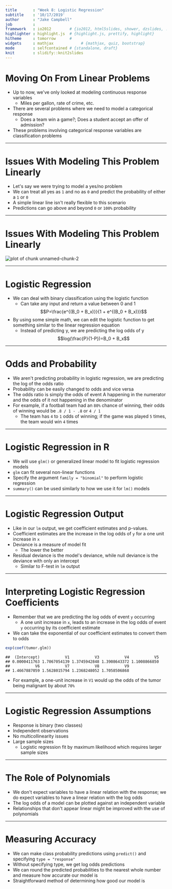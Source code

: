 ```yaml
---
title       : "Week 8: Logistic Regression"
subtitle    : '10/17/2019'
author      : "Jake Campbell"
job         : 
framework   : io2012        # {io2012, html5slides, shower, dzslides, ...}
highlighter : highlight.js  # {highlight.js, prettify, highlight}
hitheme     : tomorrow      # 
widgets     : mathjax            # {mathjax, quiz, bootstrap}
mode        : selfcontained # {standalone, draft}
knit        : slidify::knit2slides
---
```




# Moving On From Linear Problems

- Up to now, we've only looked at modeling continuous response variables
  + Miles per gallon, rate of crime, etc.
- There are several problems where we need to model a categorical response
  + Does a team win a game?; Does a student accept an offer of admission?
- These problems involving categorical response variables are classification problems

---

# Issues With Modeling This Problem Linearly

- Let's say we were trying to model a yes/no problem
- We can treat all yes as `1` and no as `0` and predict the probability of either a `1` or `0`
- A simple linear line isn't really flexible to this scenario
- Predictions can go above and beyond `0` or `100%` probability

---

# Issues With Modeling This Problem Linearly

<img src="assets/fig/unnamed-chunk-2-1.png" title="plot of chunk unnamed-chunk-2" alt="plot of chunk unnamed-chunk-2" style="display: block; margin: auto;" />

---

# Logistic Regression

- We can deal with binary classification using the logistic function
  + Can take any input and return a value between 0 and 1
  $$P=\frac{e^{(B_0 + B_x)}}{1 + e^{(B_0 + B_x)}}$$
- By using some simple math, we can edit the logistic function to get something similar to the linear regression equation
  + Instead of predicting y, we are predicting the log odds of y
  $$log(\frac{P}{1-P})=B_0 + B_x$$

---

# Odds and Probability

- We aren't predicting probability in logistic regression, we are predicting the log of the odds ratio
- Probability can be easily changed to odds and vice versa
- The odds ratio is simply the odds of event A happening in the numerator and the odds of it not happening in the denominator
- For example, if a football team had an `80%` chance of winning, their odds of winning would be `.8 / 1 - .8` or `4 / 1`
  + The team has `4` to `1` odds of winning; if the game was played `5` times, the team would win `4` times

---

# Logistic Regression in R

- We will use `glm()` or generalized linear model to fit logistic regression models
- `glm` can fit several non-linear functions
- Specify the argument `family = "binomial"` to perform logistic regression
- `summary()` can be used similarly to how we use it for `lm()` models

---

# Logistic Regression Output

- Like in our `lm` output, we get coefficient estimates and p-values.
- Coefficient estimates are the increase in the log odds of `y` for a one unit increase in `x`
- Deviance is a measure of model fit
  + The lower the better
- Residual deviance is the model's deviance, while null deviance is the deviance with only an intercept
  + Similar to F-test in `lm` output


---

# Interpreting Logistic Regression Coefficients

- Remember that we are predicting the log odds of event `y` occurring
  + A one unit increase in `x`, leads to an increase in the log odds of event `y` occurring by its coefficient estimate
- We can take the exponential of our coefficient estimates to convert them to odds

```r
exp(coef(tumor.glm))
```

```
##  (Intercept)           V1           V3           V4           V5 
## 0.0000411763 1.7067054139 1.3745942848 1.3908643372 1.1008866850 
##           V6           V7           V8           V9 
## 1.4667887059 1.5628015794 1.2368248052 1.7058506868
```
- For example, a one-unit increase in `V1` would up the odds of the tumor being malignant by about `70%`

---

# Logistic Regression Assumptions

- Response is binary (two classes)
- Independent observations
- No multicollinearity issues
- Large sample sizes
  + Logistic regression fit by maximum likelihood which requires larger sample sizes

---

# The Role of Polynomials

- We don't expect variables to have a linear relation with the response; we do expect variables to have a linear relation with the log odds
- The log odds of a model can be plotted against an independent variable
- Relationships that don't appear linear might be improved with the use of polynomials

---

# Measuring Accuracy

- We can make class probability predictions using `predict()` and specifying `type = "response"`
- Without specifying type, we get log odds predictions
- We can round the predicted probabilities to the nearest whole number and measure how accurate our model is
- Straightforward method of determining how good our model is
